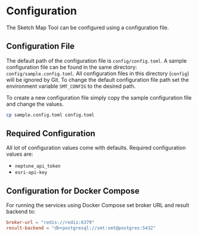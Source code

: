 # Configuration

The Sketch Map Tool can be configured using a configuration file.

## Configuration File

The default path of the configuration file is `config/config.toml`.
A sample configuration file can be found in the same directory: `config/sample.config.toml`.
All configuration files in this directory (`config`) will be ignored by Git.
To change the default configuration file path set the environment variable `SMT_CONFIG` to the desired path.

To create a new configuration file simply copy the sample configuration file and change the values.

```bash
cp sample.config.toml config.toml
```

## Required Configuration

All lot of configuration values come with defaults. Required configuration values are:
- `neptune_api_token`
- `esri-api-key`

## Configuration for Docker Compose

For running the services using Docker Compose set broker URL and result backend to:

```toml
broker-url = "redis://redis:6379"
result-backend = "db+postgresql://smt:smt@postgres:5432"
```
